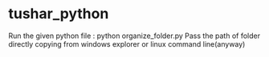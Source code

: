 # tushar_python
Run the given python file : python organize_folder.py
Pass the path of folder directly copying from windows explorer or linux command line(anyway)
